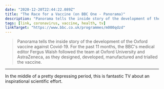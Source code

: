 ```yaml
---
date: "2020-12-20T22:44:22.089Z"
title: "The Race for a Vaccine (on BBC One - Panorama)"
description: "Panorama tells the inside story of the development of the Oxford vaccine against Covid-19."
tags: [link, coronavirus, vaccine, health, tv]
linkTarget: "https://www.bbc.co.uk/programmes/m000qdzd"
---
```

> Panorama tells the inside story of the development of the Oxford vaccine against Covid-19. For the past 11 months, the BBC's medical editor Fergus Walsh followed the team at Oxford University and AstraZeneca, as they designed, developed, manufactured and trialled the vaccine.
---

In the middle of a pretty depressing period, this is fantastic TV about an inspirational scientific effort.
